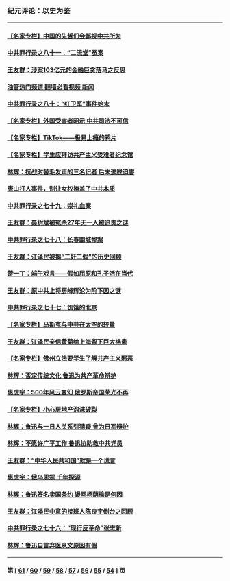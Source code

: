 ### 纪元评论：以史为鉴
---
#### [【名家专栏】中国的先哲们会鄙视中共所为](../../pages/nsc1028/n13772913.md?07070330) 
#### [中共罪行录之八十一：“二流堂”冤案](../../pages/nsc1028/n13772788.md?07070330) 
#### [王友群：涉案103亿元的金融巨贪落马之反思](../../pages/nsc1028/n13772297.md?07070330) 
#### [油管热门频道 翻墙必看视频 新闻](ok?07070330)
#### [中共罪行录之八十：“红卫军”事件始末](../../pages/nsc1028/n13769101.md?07070330) 
#### [【名家专栏】外国受害者昭示 中共司法不可信](../../pages/nsc1028/n13767326.md?07070330) 
#### [【名家专栏】TikTok——极易上瘾的鸦片](../../pages/nsc1028/n13766769.md?07070330) 
#### [【名家专栏】学生应拜访共产主义受难者纪念馆](../../pages/nsc1028/n13762812.md?07070330) 
#### [林辉：抗战时替毛发声的三名记者 后未逃脱迫害](../../pages/nsc1028/n13761727.md?07070330) 
#### [唐山打人事件，别让女权掩盖了中共本质](../../pages/nsc1028/n13757588.md?07070330) 
#### [中共罪行录之七十九：崇礼血案](../../pages/nsc1028/n13757521.md?07070330) 
#### [王友群：聂树斌被冤杀27年无一人被追责之谜](../../pages/nsc1028/n13757410.md?07070330) 
#### [中共罪行录之七十八：长春围城惨案](../../pages/nsc1028/n13753340.md?07070330) 
#### [王友群：江泽民被揭“二奸二假”的历史回顾](../../pages/nsc1028/n13752541.md?07070330) 
#### [楚一丁：端午戏言——假如屈原和孔子活在当代](../../pages/nsc1028/n13751814.md?07070330) 
#### [王友群：原中共上将房峰辉沦为阶下囚之谜](../../pages/nsc1028/n13746271.md?07070330) 
#### [中共罪行录之七十七：饥饿的北京](../../pages/nsc1028/n13742533.md?07070330) 
#### [【名家专栏】马斯克与中共在太空的较量](../../pages/nsc1028/n13741595.md?07070330) 
#### [王友群：江泽民亲信黄菊给上海留下巨大祸患](../../pages/nsc1028/n13738097.md?07070330) 
#### [【名家专栏】佛州立法要学生了解共产主义邪恶](../../pages/nsc1028/n13739214.md?07070330) 
#### [林辉：否定传统文化 鲁迅为共产革命辩护](../../pages/nsc1028/n13738481.md?07070330) 
#### [惠虎宇：500年风云变幻 俄罗斯帝国荣光不再](../../pages/nsc1028/n13738652.md?07070330) 
#### [【名家专栏】小心房地产泡沫破裂](../../pages/nsc1028/n13736895.md?07070330) 
#### [林辉：鲁迅与一日人关系引猜疑 曾为日军辩护](../../pages/nsc1028/n13736182.md?07070330) 
#### [林辉：不愿许广平工作 鲁迅协助救中共党员](../../pages/nsc1028/n13732075.md?07070330) 
#### [王友群：“中华人民共和国”就是一个谎言](../../pages/nsc1028/n13729052.md?07070330) 
#### [惠虎宇：俄乌恩怨 千年探源](../../pages/nsc1028/n13727306.md?07070330) 
#### [林辉：鲁迅签名卖国条约 谩骂杨荫榆是何因](../../pages/nsc1028/n13728824.md?07070330) 
#### [王友群：江泽民中意的接班人陈良宇倒台之回顾](../../pages/nsc1028/n13727137.md?07070330) 
#### [中共罪行录之七十六：“现行反革命”张志新](../../pages/nsc1028/n13726926.md?07070330) 
#### [林辉：鲁迅自言弃医从文原因有假](../../pages/nsc1028/n13727240.md?07070330) 

---
#### 第 [ [61](./61.md?07070330) / [60](./60.md?07070330) / [59](./59.md?07070330) / [58](./58.md?07070330) / [57](./57.md?07070330) / [56](./56.md?07070330) / [55](./55.md?07070330) / [54](./54.md?07070330) ] 页
